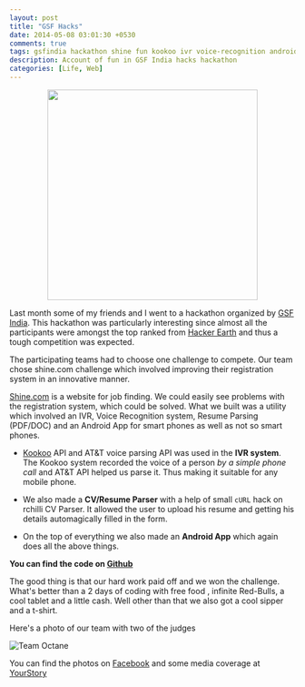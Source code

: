 ```yaml
---
layout: post
title: "GSF Hacks"
date: 2014-05-08 03:01:30 +0530
comments: true
tags: gsfindia hackathon shine fun kookoo ivr voice-recognition android 
description: Account of fun in GSF India hacks hackathon
categories: [Life, Web]
---
```


<img src="/images/hackyoursoul.jpg" style=" display:block;margin:auto;" width="370"/>

Last month some of my friends and I went to a hackathon organized by [GSF India](http://www.gsfindia.com/hacks/). This hackathon was particularly interesting since almost all the participants were amongst the top ranked from [Hacker Earth](http://www.hackerearth.com/) and thus a tough competition was expected.
<!-- more -->
The participating teams had to choose one challenge to compete. Our team chose shine.com challenge which involved improving their registration system in an innovative manner.

[Shine.com](http://www.shine.com) is a website for job finding. We could easily see problems with the registration system, which could be solved. What we built was a utility which involved an IVR, Voice Recognition system, Resume Parsing (PDF/DOC) and an Android App for smart phones as well as not so smart phones.

- [Kookoo](http://www.kookoo.in/) API and AT&T voice parsing API was used in the **IVR system**. The Kookoo system recorded the voice of a person *by a simple phone call* and AT&T API helped us parse it. Thus making it suitable for any mobile phone.

- We also made a **CV/Resume Parser** with a help of small `cURL` hack on rchilli CV Parser. It allowed the user to upload his resume and getting his details automagically filled in the form.

- On the top of everything we also made an **Android App** which again does all the above things.

**You can find the code on [Github](https://github.com/Gleek/gsfhack)**

The good thing is that our hard work paid off and we won the challenge.
What's better than a 2 days of coding with free food , infinite Red-Bulls, a cool tablet and a little cash. Well other than that we also got a cool sipper and a t-shirt.

Here's a photo of our team with two of the judges

<img src="https://fbcdn-sphotos-f-a.akamaihd.net/hphotos-ak-xpf1/t31.0-8/980390_719168171469251_6311598574641587193_o.png" alt="Team Octane" />

You can find the photos on [Facebook](https://www.facebook.com/GSFINDIAACCELERATOR/albums/719167938135941/) and some media coverage at [YourStory](http://yourstory.com/2014/04/gsfhacks/)
